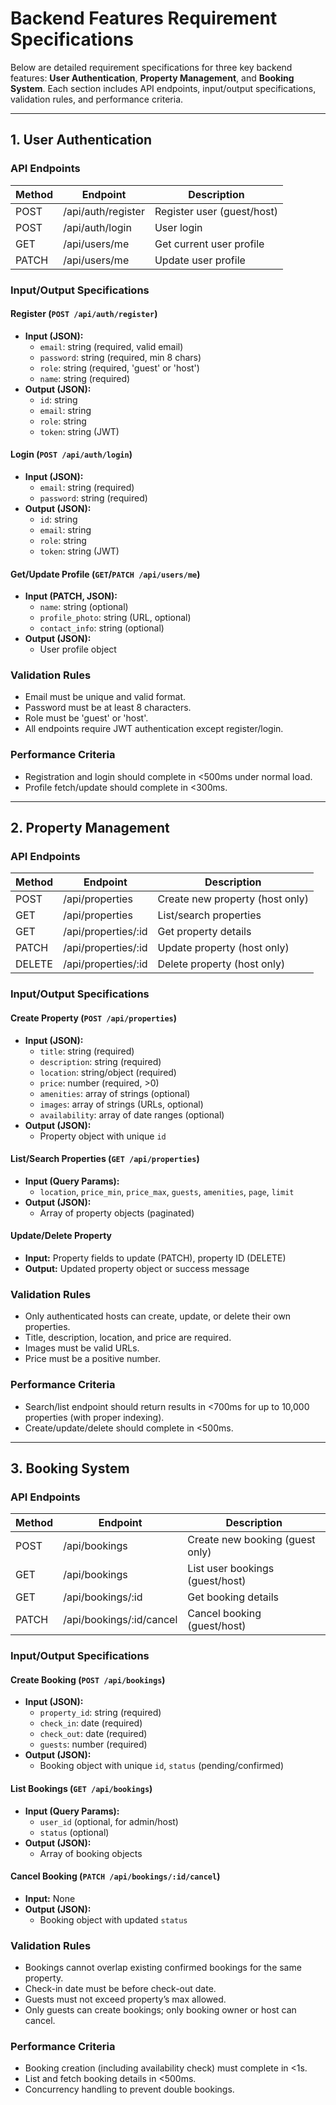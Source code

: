 # Backend Features Requirement Specifications

Below are detailed requirement specifications for three key backend features: **User Authentication**, **Property Management**, and **Booking System**. Each section includes API endpoints, input/output specifications, validation rules, and performance criteria.

---

## 1. User Authentication

### API Endpoints

| Method | Endpoint           | Description                 |
|--------|--------------------|----------------------------|
| POST   | /api/auth/register | Register user (guest/host) |
| POST   | /api/auth/login    | User login                 |
| GET    | /api/users/me      | Get current user profile   |
| PATCH  | /api/users/me      | Update user profile        |

### Input/Output Specifications

#### Register (`POST /api/auth/register`)
- **Input (JSON):**
  - `email`: string (required, valid email)
  - `password`: string (required, min 8 chars)
  - `role`: string (required, 'guest' or 'host')
  - `name`: string (required)
- **Output (JSON):**
  - `id`: string
  - `email`: string
  - `role`: string
  - `token`: string (JWT)

#### Login (`POST /api/auth/login`)
- **Input (JSON):**
  - `email`: string (required)
  - `password`: string (required)
- **Output (JSON):**
  - `id`: string
  - `email`: string
  - `role`: string
  - `token`: string (JWT)

#### Get/Update Profile (`GET`/`PATCH /api/users/me`)
- **Input (PATCH, JSON):**
  - `name`: string (optional)
  - `profile_photo`: string (URL, optional)
  - `contact_info`: string (optional)
- **Output (JSON):**
  - User profile object

### Validation Rules
- Email must be unique and valid format.
- Password must be at least 8 characters.
- Role must be 'guest' or 'host'.
- All endpoints require JWT authentication except register/login.

### Performance Criteria
- Registration and login should complete in <500ms under normal load.
- Profile fetch/update should complete in <300ms.

---

## 2. Property Management

### API Endpoints

| Method | Endpoint                 | Description                       |
|--------|--------------------------|-----------------------------------|
| POST   | /api/properties          | Create new property (host only)   |
| GET    | /api/properties          | List/search properties            |
| GET    | /api/properties/:id      | Get property details              |
| PATCH  | /api/properties/:id      | Update property (host only)       |
| DELETE | /api/properties/:id      | Delete property (host only)       |

### Input/Output Specifications

#### Create Property (`POST /api/properties`)
- **Input (JSON):**
  - `title`: string (required)
  - `description`: string (required)
  - `location`: string/object (required)
  - `price`: number (required, >0)
  - `amenities`: array of strings (optional)
  - `images`: array of strings (URLs, optional)
  - `availability`: array of date ranges (optional)
- **Output (JSON):**
  - Property object with unique `id`

#### List/Search Properties (`GET /api/properties`)
- **Input (Query Params):**
  - `location`, `price_min`, `price_max`, `guests`, `amenities`, `page`, `limit`
- **Output (JSON):**
  - Array of property objects (paginated)

#### Update/Delete Property
- **Input:** Property fields to update (PATCH), property ID (DELETE)
- **Output:** Updated property object or success message

### Validation Rules
- Only authenticated hosts can create, update, or delete their own properties.
- Title, description, location, and price are required.
- Images must be valid URLs.
- Price must be a positive number.

### Performance Criteria
- Search/list endpoint should return results in <700ms for up to 10,000 properties (with proper indexing).
- Create/update/delete should complete in <500ms.

---

## 3. Booking System

### API Endpoints

| Method | Endpoint                | Description                          |
|--------|-------------------------|--------------------------------------|
| POST   | /api/bookings           | Create new booking (guest only)      |
| GET    | /api/bookings           | List user bookings (guest/host)      |
| GET    | /api/bookings/:id       | Get booking details                  |
| PATCH  | /api/bookings/:id/cancel| Cancel booking (guest/host)          |

### Input/Output Specifications

#### Create Booking (`POST /api/bookings`)
- **Input (JSON):**
  - `property_id`: string (required)
  - `check_in`: date (required)
  - `check_out`: date (required)
  - `guests`: number (required)
- **Output (JSON):**
  - Booking object with unique `id`, `status` (pending/confirmed)

#### List Bookings (`GET /api/bookings`)
- **Input (Query Params):**
  - `user_id` (optional, for admin/host)
  - `status` (optional)
- **Output (JSON):**
  - Array of booking objects

#### Cancel Booking (`PATCH /api/bookings/:id/cancel`)
- **Input:** None
- **Output (JSON):**
  - Booking object with updated `status`

### Validation Rules
- Bookings cannot overlap existing confirmed bookings for the same property.
- Check-in date must be before check-out date.
- Guests must not exceed property’s max allowed.
- Only guests can create bookings; only booking owner or host can cancel.

### Performance Criteria
- Booking creation (including availability check) must complete in <1s.
- List and fetch booking details in <500ms.
- Concurrency handling to prevent double bookings.
